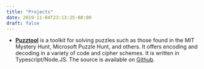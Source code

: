 ```yaml
---
title: "Projects"
date: 2019-11-04T23:13:25-08:00
draft: false
---
```


* [**Puzztool**](https://puzztool.com) is a toolkit for solving puzzles such as those found in the MIT Mystery Hunt, Microsoft Puzzle Hunt, and others.  It offers encoding and decoding in a variety of code and cipher schemes.  It is written in Typescript/Node.JS.  The source is available on [Github](https://github.com/puzztool).